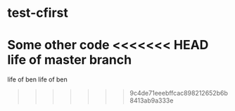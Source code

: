 # test-cfirst
Some other code
<<<<<<< HEAD
life of master branch
=======
life of ben
life of ben
>>>>>>> 9c4de71eeebffcac898212652b6b8413ab9a333e
